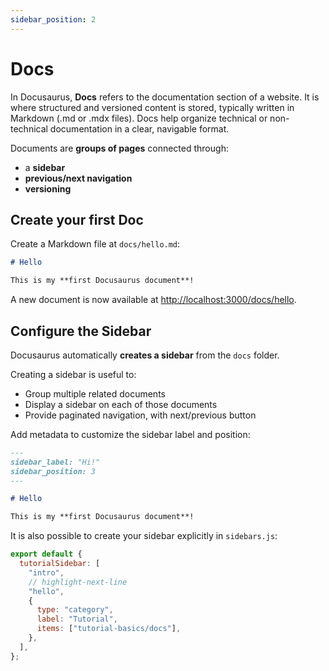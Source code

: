 ```yaml
---
sidebar_position: 2
---
```


# Docs

In Docusaurus, **Docs** refers to the documentation section of a website. It is where structured and versioned content is stored, typically written in Markdown (.md or .mdx files). Docs help organize technical or non-technical documentation in a clear, navigable format.

Documents are **groups of pages** connected through:

- a **sidebar**
- **previous/next navigation**
- **versioning**

## Create your first Doc

Create a Markdown file at `docs/hello.md`:

```md title="docs/hello.md"
# Hello

This is my **first Docusaurus document**!
```

A new document is now available at [http://localhost:3000/docs/hello](http://localhost:3000/docs/hello).

## Configure the Sidebar

Docusaurus automatically **creates a sidebar** from the `docs` folder.

Creating a sidebar is useful to:

- Group multiple related documents
- Display a sidebar on each of those documents
- Provide paginated navigation, with next/previous button

Add metadata to customize the sidebar label and position:

```md title="docs/hello.md" {1-4}
---
sidebar_label: "Hi!"
sidebar_position: 3
---

# Hello

This is my **first Docusaurus document**!
```

It is also possible to create your sidebar explicitly in `sidebars.js`:

```js title="sidebars.js"
export default {
  tutorialSidebar: [
    "intro",
    // highlight-next-line
    "hello",
    {
      type: "category",
      label: "Tutorial",
      items: ["tutorial-basics/docs"],
    },
  ],
};
```
